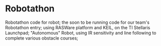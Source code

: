 Robotathon
==========

Robotathon code for robot;
the soon to be running code for our team's Robotathon entry;
using RASWare platform and KEIL, on the TI Stellaris Launchpad;
"Autonomous" Robot, using IR sensitivity and line following to complete various obstacle courses;

